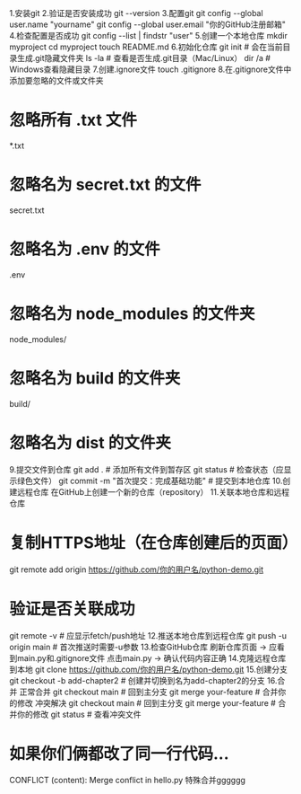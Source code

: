1.安装git
2.验证是否安装成功
git --version
3.配置git
git config --global user.name "yourname"
git config --global user.email "你的GitHub注册邮箱"
4.检查配置是否成功
git config --list | findstr "user"
5.创建一个本地仓库
mkdir myproject
cd myproject
touch README.md
6.初始化仓库
git init  # 会在当前目录生成.git隐藏文件夹
ls -la    # 查看是否生成.git目录（Mac/Linux）
dir /a    # Windows查看隐藏目录
7.创建.ignore文件
touch .gitignore
8.在.gitignore文件中添加要忽略的文件或文件夹
# 忽略所有 .txt 文件
*.txt
# 忽略名为 secret.txt 的文件
secret.txt
# 忽略名为 .env 的文件
.env
# 忽略名为 node_modules 的文件夹
node_modules/
# 忽略名为 build 的文件夹
build/
# 忽略名为 dist 的文件夹
9.提交文件到仓库
git add .            # 添加所有文件到暂存区
git status           # 检查状态（应显示绿色文件）
git commit -m "首次提交：完成基础功能"  # 提交到本地仓库
10.创建远程仓库
在GitHub上创建一个新的仓库（repository）
11.关联本地仓库和远程仓库
# 复制HTTPS地址（在仓库创建后的页面）
git remote add origin https://github.com/你的用户名/python-demo.git
# 验证是否关联成功
git remote -v  # 应显示fetch/push地址
12.推送本地仓库到远程仓库
git push -u origin main  # 首次推送时需要-u参数
13.检查GitHub仓库
刷新仓库页面 → 应看到main.py和.gitignore文件
点击main.py → 确认代码内容正确
14.克隆远程仓库到本地
git clone https://github.com/你的用户名/python-demo.git
15.创建分支
git checkout -b add-chapter2  # 创建并切换到名为add-chapter2的分支
16.合并
正常合并
git checkout main       # 回到主分支
git merge your-feature  # 合并你的修改
冲突解决
git checkout main       # 回到主分支
git merge your-feature  # 合并你的修改
git status              # 查看冲突文件
# 如果你们俩都改了同一行代码...
CONFLICT (content): Merge conflict in hello.py
特殊合并gggggg

